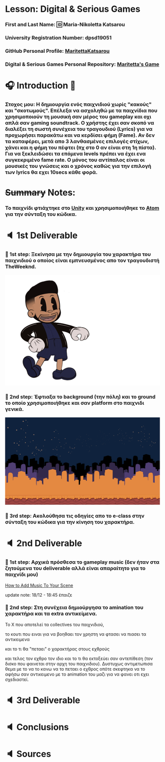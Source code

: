 # Lesson: Digital & Serious Games

### First and Last Name: :id: Maria-Nikoletta Katsarou 
### University Registration Number: dpsd19051
### GitHub Personal Profile: [MaritettaKatsarou](https://github.com/MaritettaKatsarou)
### Digital & Serious Games Personal Repository: [Maritetta's Game](https://maritettakatsarou.github.io/Role-Playing-Game/)

# :headphones: Introduction :microphone:
### Στοχος μου: Η δημιουργία ενός παιχνιδιού χωρίς "κακούς" και "σκοτωμούς". Επέλεξα να ασχοληθώ με τα παιχνίδια που χρησιμοποιούν τη μουσική σαν μέρος του gameplay και οχι απλά σαν gaming soundtrack. Ο χρήστης έχει σαν σκοπό να διαλέξει τη σωστή συνέχεια του τραγουδιού (Lyrics) για να προχωρήσει παρακάτω και να κερδίσει φήμη (Fame). Αν δεν τα καταφέρει, μετά απο 3 λανθασμένες επιλογές στίχων, χάνει και η φήμη του πέφτει (πχ στο 0 αν είναι στη 1η πίστα). Για να ξεκλειδώσει τα επόμενα levels πρέπει να έχει ενα συγκεκριμένο fame rate. Ο μόνος του αντίπαλος είναι οι μουσικές του γνώσεις και ο χρόνος καθώς για την επιλογή των lyrics θα εχει 10secs κάθε φορά. 

# ~~Summary~~ Notes:
### Το παιχνίδι φτιάχτηκε στο [Unity](https://unity.com) και χρησιμοποιήθηκε το [Atom](https://atom.io) για την σύνταξη του κώδικα.

# :speaker: 1st Deliverable
### :pushpin: 1st step: Ξεκίνησα με την δημιουργία του χαρακτήρα του παιχνιδιού ο οποίος είναι εμπνευσμένος απο τον τραγουδιστή TheWeeknd.
![sticker](charactersticker.png)

### :pushpin: 2nd step: Έφτιαξα το background (την πόλη) και το ground το οποίο χρησιμοποιήθηκε και σαν platform στο παιχνιδι γενικά.
![sticker](Background-2.png)

### :pushpin: 3rd step: Ακολούθησα τις οδηγίες απο το e-class στην σύνταξη του κώδικα για την κίνηση του χαρακτήρα.

# :speaker: 2nd Deliverable
### :pushpin: 1st step: Αρχικά πρόσθεσα το gameplay music (δεν ήταν στα ζητούμενα του deliverable αλλά είναι απαραίτητο για το παιχνίδι μου)
[How to Add Music To Your Scene](https://www.youtube.com/watch?v=KOf3P5y19Bw)

update note: 18/12 - 18:45 έπαιζε

### :pushpin: 2nd step: Στη συνέχεια δημιούργησα το amination του χαρακτήρα και τα extra αντικείμενα. 
Το Χ που αποτελεί τα collectives του παιχνιδιού,

το κουτι που ειναι για να βοηθαει τον χρηστη να φτασει να πιασει τα αντικειμενα 

και το τι θα "πεταει" ο χαρακτήρας στους εχθρούς 

και τελος τον εχθρο τον ιδιο και το τι θα εκτοξεύει σαν αντεπίθεση (τον δισκο που φαινεται στην αρχη του παιχνιδιου). Δυστυχως αντιμετωπισα θεμα με το να το κανω να το πεταει ο εχθρος οπότε σκεφτηκα να το αφήσω σαν αντικειμενο με το animation του μαζι για να φανει οτι εχει σχεδιαστεί.


# :speaker: 3rd Deliverable 


# :speaker: Conclusions


# :speaker: Sources
